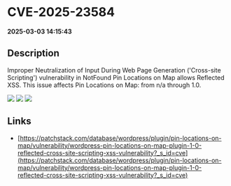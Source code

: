 # CVE-2025-23584

**2025-03-03 14:15:43**

## Description
Improper Neutralization of Input During Web Page Generation ('Cross-site Scripting') vulnerability in NotFound Pin Locations on Map allows Reflected XSS. This issue affects Pin Locations on Map: from n/a through 1.0.

![](https://img.shields.io/static/v1?label=Score&message=7.1&color=red)
![](https://img.shields.io/static/v1?label=Severity&message=HIGH&color=red)
![](https://img.shields.io/static/v1?label=CWE&message=XSS&color=green)

## Links
- [https://patchstack.com/database/wordpress/plugin/pin-locations-on-map/vulnerability/wordpress-pin-locations-on-map-plugin-1-0-reflected-cross-site-scripting-xss-vulnerability?_s_id=cve](https://patchstack.com/database/wordpress/plugin/pin-locations-on-map/vulnerability/wordpress-pin-locations-on-map-plugin-1-0-reflected-cross-site-scripting-xss-vulnerability?_s_id=cve)
